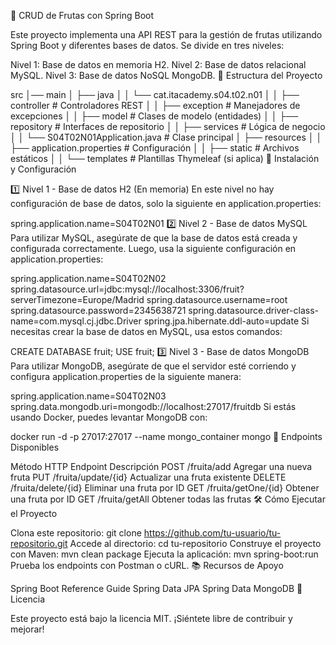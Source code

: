 🥭 CRUD de Frutas con Spring Boot

Este proyecto implementa una API REST para la gestión de frutas utilizando Spring Boot y diferentes bases de datos. Se divide en tres niveles:

Nivel 1: Base de datos en memoria H2.
Nivel 2: Base de datos relacional MySQL.
Nivel 3: Base de datos NoSQL MongoDB.
📂 Estructura del Proyecto

src
│── main
│   ├── java
│   │   └── cat.itacademy.s04.t02.n01
│   │       ├── controller       # Controladores REST
│   │       ├── exception         # Manejadores de excepciones
│   │       ├── model             # Clases de modelo (entidades)
│   │       ├── repository        # Interfaces de repositorio
│   │       ├── services          # Lógica de negocio
│   │       └── S04T02N01Application.java  # Clase principal
│   ├── resources
│   │   ├── application.properties  # Configuración
│   │   ├── static                  # Archivos estáticos
│   │   └── templates               # Plantillas Thymeleaf (si aplica)
🚀 Instalación y Configuración

1️⃣ Nivel 1 - Base de datos H2 (En memoria)
En este nivel no hay configuración de base de datos, solo la siguiente en application.properties:

spring.application.name=S04T02N01
2️⃣ Nivel 2 - Base de datos MySQL
Para utilizar MySQL, asegúrate de que la base de datos está creada y configurada correctamente. Luego, usa la siguiente configuración en application.properties:

spring.application.name=S04T02N02
spring.datasource.url=jdbc:mysql://localhost:3306/fruit?serverTimezone=Europe/Madrid
spring.datasource.username=root
spring.datasource.password=2345638721
spring.datasource.driver-class-name=com.mysql.cj.jdbc.Driver
spring.jpa.hibernate.ddl-auto=update
Si necesitas crear la base de datos en MySQL, usa estos comandos:

CREATE DATABASE fruit;
USE fruit;
3️⃣ Nivel 3 - Base de datos MongoDB
Para utilizar MongoDB, asegúrate de que el servidor esté corriendo y configura application.properties de la siguiente manera:

spring.application.name=S04T02N03
spring.data.mongodb.uri=mongodb://localhost:27017/fruitdb
Si estás usando Docker, puedes levantar MongoDB con:

docker run -d -p 27017:27017 --name mongo_container mongo
📌 Endpoints Disponibles

Método HTTP	Endpoint	Descripción
POST	/fruita/add	Agregar una nueva fruta
PUT	/fruita/update/{id}	Actualizar una fruta existente
DELETE	/fruita/delete/{id}	Eliminar una fruta por ID
GET	/fruita/getOne/{id}	Obtener una fruta por ID
GET	/fruita/getAll	Obtener todas las frutas
🛠 Cómo Ejecutar el Proyecto

Clona este repositorio:
git clone https://github.com/tu-usuario/tu-repositorio.git
Accede al directorio:
cd tu-repositorio
Construye el proyecto con Maven:
mvn clean package
Ejecuta la aplicación:
mvn spring-boot:run
Prueba los endpoints con Postman o cURL.
📚 Recursos de Apoyo

Spring Boot Reference Guide
Spring Data JPA
Spring Data MongoDB
📜 Licencia

Este proyecto está bajo la licencia MIT. ¡Siéntete libre de contribuir y mejorar!

